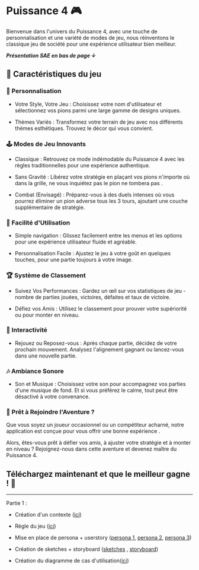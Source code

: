 # Puissance 4  🎮

Bienvenue dans l'univers du Puissance 4, avec une touche de personnalisation et une variété de modes de jeu, nous réinventons le classique jeu de société pour une expérience utilisateur bien meilleur. 

__*Présentation SAE en bas de page  ↓*__

## 🌟 Caractéristiques du jeu
### 🎨 Personnalisation

* Votre Style, Votre Jeu : Choisissez votre nom d'utilisateur et sélectionnez vos pions parmi une large gamme de designs uniques.

* Thèmes Variés : Transformez votre terrain de jeu avec nos différents thèmes esthétiques. Trouvez le décor qui vous convient.

### 🕹️ Modes de Jeu Innovants
* Classique : Retrouvez ce mode indémodable du Puissance 4 avec les règles traditionnelles pour une expérience authentique.

* Sans Gravité : Libérez votre stratégie en plaçant vos pions n'importe où dans la grille, ne vous inquiétez pas le pion ne tombera pas .

* Combat (Envisagé) : Préparez-vous à des duels intenses où vous pourrez éliminer un pion adverse tous les 3 tours, ajoutant une couche supplémentaire de stratégie.

### 🎉 Facilité d'Utilisation
* Simple navigation : Glissez facilement entre les menus et les options pour une expérience utilisateur fluide et agréable.

* Personnalisation Facile : Ajustez le jeu à votre goût en quelques touches, pour une partie toujours à votre image.

### 🏆 Système de Classement
* Suivez Vos Performances : Gardez un œil sur vos statistiques de jeu - nombre de parties jouées, victoires, défaites et taux de victoire.

* Défiez vos Amis : Utilisez le classement pour prouver votre supériorité ou pour monter en niveau.
### 🔄 Interactivité
* Rejouez ou Reposez-vous : Après chaque partie, décidez de votre prochain mouvement. Analysez l'alignement gagnant ou lancez-vous dans une nouvelle partie.
### 🎶 Ambiance Sonore
* Son et Musique : Choisissez votre son pour accompagnez vos parties d'une musique de fond. Et si vous préférez le calme, tout peut être désactivé à votre convenance.
### 🚀 Prêt à Rejoindre l'Aventure ?
 Que vous soyez un joueur occasionnel ou un compétiteur acharné, notre application est conçue pour vous offrir une bonne expérience .

Alors, êtes-vous prêt à défier vos amis, à ajuster votre stratégie et à monter en niveau ? Rejoignez-nous dans cette aventure  et devenez maître du Puissance 4.

## __Téléchargez maintenant et que le meilleur gagne ! 🏁__ 


---

 

Partie 1 : 

*  Création d'un contexte ([ici](./Document/Contexte.md))

*  Règle du jeu ([ici](./Document/Regles_du_jeu.md))

*  Mise en place de persona + userstory ([persona 1](./Document/img/persona1.png), [persona 2](./Document/img/persona2.png), [persona 3](./Document/img/persona3.png))

*  Création de sketches + storyboard ([sketches](./) , [storyboard](./Document/img/storyboard.png))

*  Création du diagramme de cas d'utilisation([ici](./Document/diagramme.md)) 
